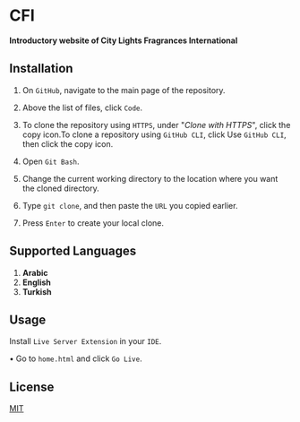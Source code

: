 # CFI
**Introductory website of City Lights Fragrances International**


## Installation

1) On ```GitHub```, navigate to the main page of the repository.

2) Above the list of files, click ```Code```.

3) To clone the repository using ```HTTPS```, under "*Clone with HTTPS*", click the copy icon.To clone a repository using ```GitHub CLI```, click Use ```GitHub CLI```, then click the copy icon.

4) Open ```Git Bash```.

5) Change the current working directory to the location where you want the cloned directory.

6) Type ```git clone```, and then paste the ```URL``` you copied earlier.

7) Press ```Enter``` to create your local clone.

## Supported Languages

1) **Arabic**
2) **English**
3) **Turkish**

## Usage
Install ```Live Server Extension``` in your ```IDE```.

• Go to ```home.html``` and click ```Go Live```.


## License
[MIT](https://choosealicense.com/licenses/mit/)
